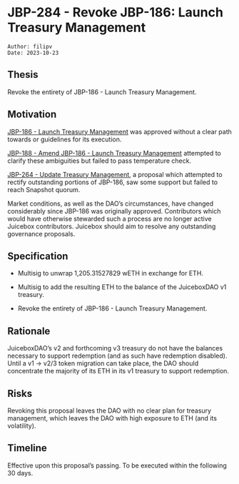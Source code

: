 # JBP-284 - Revoke JBP-186: Launch Treasury Management
```plain text
Author: filipv
Date: 2023-10-23
```

## Thesis

Revoke the entirety of JBP-186 - Launch Treasury Management.

## Motivation

[JBP-186 - Launch Treasury Management](https://juicetool.xyz/snapshot/jbdao.eth/proposal/0xfce85632456d2cb91cd8361c0f79707de7a4ef4608912ab0d01c9d8abb5619d5) was approved without a clear path towards or guidelines for its execution.

[JBP-188 - Amend JBP-186 - Launch Treasury Management](https://juicebox.notion.site/Amend-JBP-186-Launch-Treasury-Management-6a382932a8c34878be0ad31e1e4dad20) attempted to clarify these ambiguities but failed to pass temperature check.

[JBP-264 - Update Treasury Management](https://juicetool.xyz/snapshot/jbdao.eth/proposal/0xfc680aa82f73458a6f02659065c182125bb6d73bac4539a5ee3767f12a71bcc0), a proposal which attempted to rectify outstanding portions of JBP-186, saw some support but failed to reach Snapshot quorum.

Market conditions, as well as the DAO’s circumstances, have changed considerably since JBP-186 was originally approved. Contributors which would have otherwise stewarded such a process are no longer active Juicebox contributors. Juicebox should aim to resolve any outstanding governance proposals.

## Specification

- Multisig to unwrap 1,205.31527829 wETH in exchange for ETH.

- Multisig to add the resulting ETH to the balance of the JuiceboxDAO v1 treasury.

- Revoke the entirety of JBP-186 - Launch Treasury Management.

## Rationale

JuiceboxDAO’s v2 and forthcoming v3 treasury do not have the balances necessary to support redemption (and as such have redemption disabled). Until a v1 -> v2/3 token migration can take place, the DAO should concentrate the majority of its ETH in its v1 treasury to support redemption.

## Risks

Revoking this proposal leaves the DAO with no clear plan for treasury management, which leaves the DAO with high exposure to ETH (and its volatility).

## Timeline

Effective upon this proposal’s passing. To be executed within the following 30 days.
